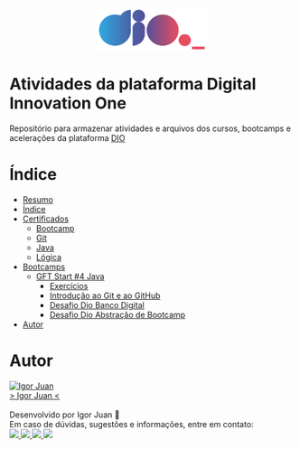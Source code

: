 <div align="center">
  <img src="https://github.com/igorjuancc/dio/blob/main/img/logo.svg" width="200vw" height="75vh" />
</div>

# Atividades da plataforma Digital Innovation One
Repositório para armazenar atividades e arquivos dos cursos, bootcamps e acelerações da plataforma [DIO](https://www.dio.me/)

# Índice

<!--ts-->
   * [Resumo](#Atividades-da-plataforma-Digital-Innovation-One)
   * [Índice](#Índice)
   * [Certificados](https://github.com/igorjuancc/dio/tree/main/Certificados)
       * [Bootcamp](https://github.com/igorjuancc/dio/tree/main/Certificados/Bootcamp) 
       * [Git](https://github.com/igorjuancc/dio/tree/main/Certificados/Git)
       * [Java](https://github.com/igorjuancc/dio/tree/main/Certificados/Java)
       * [Lógica](https://github.com/igorjuancc/dio/tree/main/Certificados/Logica)
   * [Bootcamps](https://github.com/igorjuancc/dio/tree/main/Botcamps) 
       * [GFT Start #4 Java](https://github.com/igorjuancc/dio/tree/main/Botcamps/GFT_Start_4_Java) 
         * [Exercícios](https://github.com/igorjuancc/dio/tree/main/Botcamps/GFT_Start_4_Java/Exercicios)
         * [Introdução ao Git e ao GitHub](https://github.com/igorjuancc/dio/tree/main/Botcamps/GFT_Start_4_Java/Introducao%20ao%20Git%20e%20GitHub)
         * [Desafio Dio Banco Digital](https://github.com/igorjuancc/dio/tree/main/Botcamps/GFT_Start_4_Java/desafio-dio-banco)
         * [Desafio Dio Abstração de Bootcamp](https://github.com/igorjuancc/dio/tree/main/Botcamps/GFT_Start_4_Java/desafio-poo-dio) 
   * [Autor](#Autor) 
      
<!--te-->

# Autor
<a href="https://br.linkedin.com/in/igor-juan-cordeiro-da-costa-2b4a77101">
<img src="https://avatars.githubusercontent.com/u/50890812?s=400&u=566e615dd1691c75eabd1dcb4ba749be82d1e86c&v=4" width="100px;" alt="Igor Juan" />
</a>
<br />
<a href="https://br.linkedin.com/in/igor-juan-cordeiro-da-costa-2b4a77101" target="_blank"> > Igor Juan < </a><br /><br />
Desenvolvido por Igor Juan 🤙<br />
Em caso de dúvidas, sugestões e informações, entre em contato: <br /> 
<a href="https://br.linkedin.com/in/igor-juan-cordeiro-da-costa-2b4a77101" target="_blank"> <img src="https://img.shields.io/badge/LinkedIn-0077B5?style=for-the-badge&logo=linkedin&logoColor=white" target="_blank"> </a>
<a href="https://www.facebook.com/igorjuan.cordeirodacosta" target="_blank"> <img src="https://img.shields.io/badge/Facebook-1877F2?style=for-the-badge&logo=facebook&logoColor=white" target="_blank"> </a>
<a href="https://twitter.com/zig_cwb" target="_blank"> <img src="https://img.shields.io/badge/Twitter-1DA1F2?style=for-the-badge&logo=twitter&logoColor=white" target="_blank"> </a>
<a href="https://github.com/igorjuancc" target="_blank"> <img src="https://img.shields.io/badge/GitHub-100000?style=for-the-badge&logo=github&logoColor=white" target="_blank"> </a>
